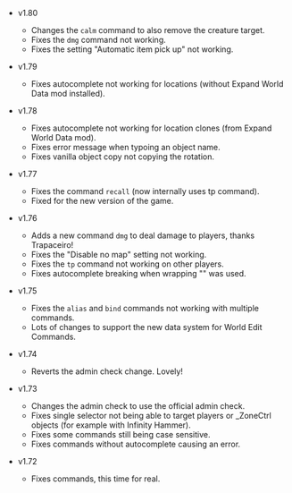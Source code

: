 - v1.80
  - Changes the `calm` command to also remove the creature target.
  - Fixes the `dmg` command not working.
  - Fixes the setting "Automatic item pick up" not working.

- v1.79
  - Fixes autocomplete not working for locations (without Expand World Data mod installed).

- v1.78
  - Fixes autocomplete not working for location clones (from Expand World Data mod).
  - Fixes error message when typoing an object name.
  - Fixes vanilla object copy not copying the rotation.

- v1.77
  - Fixes the command `recall` (now internally uses tp command).
  - Fixed for the new version of the game.

- v1.76
  - Adds a new command `dmg` to deal damage to players, thanks Trapaceiro!
  - Fixes the "Disable no map" setting not working.
  - Fixes the `tp` command not working on other players.
  - Fixes autocomplete breaking when wrapping "" was used.

- v1.75
  - Fixes the `alias` and `bind` commands not working with multiple commands.
  - Lots of changes to support the new data system for World Edit Commands.

- v1.74
  - Reverts the admin check change. Lovely!

- v1.73
  - Changes the admin check to use the official admin check.
  - Fixes single selector not being able to target players or _ZoneCtrl objects (for example with Infinity Hammer).
  - Fixes some commands still being case sensitive.
  - Fixes commands without autocomplete causing an error.

- v1.72
  - Fixes commands, this time for real.
